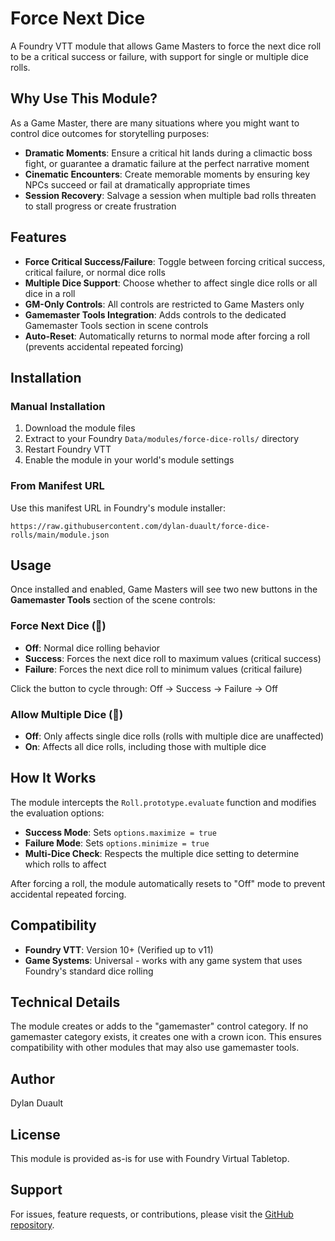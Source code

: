 # Force Next Dice

A Foundry VTT module that allows Game Masters to force the next dice roll to be a critical success or failure, with support for single or multiple dice rolls.

## Why Use This Module?

As a Game Master, there are many situations where you might want to control dice outcomes for storytelling purposes:

- **Dramatic Moments**: Ensure a critical hit lands during a climactic boss fight, or guarantee a dramatic failure at the perfect narrative moment
- **Cinematic Encounters**: Create memorable moments by ensuring key NPCs succeed or fail at dramatically appropriate times
- **Session Recovery**: Salvage a session when multiple bad rolls threaten to stall progress or create frustration

## Features

- **Force Critical Success/Failure**: Toggle between forcing critical success, critical failure, or normal dice rolls
- **Multiple Dice Support**: Choose whether to affect single dice rolls or all dice in a roll
- **GM-Only Controls**: All controls are restricted to Game Masters only
- **Gamemaster Tools Integration**: Adds controls to the dedicated Gamemaster Tools section in scene controls
- **Auto-Reset**: Automatically returns to normal mode after forcing a roll (prevents accidental repeated forcing)

## Installation

### Manual Installation
1. Download the module files
2. Extract to your Foundry `Data/modules/force-dice-rolls/` directory
3. Restart Foundry VTT
4. Enable the module in your world's module settings

### From Manifest URL
Use this manifest URL in Foundry's module installer:
```
https://raw.githubusercontent.com/dylan-duault/force-dice-rolls/main/module.json
```

## Usage

Once installed and enabled, Game Masters will see two new buttons in the **Gamemaster Tools** section of the scene controls:

### Force Next Dice (🎲)
- **Off**: Normal dice rolling behavior
- **Success**: Forces the next dice roll to maximum values (critical success)
- **Failure**: Forces the next dice roll to minimum values (critical failure)

Click the button to cycle through: Off → Success → Failure → Off

### Allow Multiple Dice (🎲)
- **Off**: Only affects single dice rolls (rolls with multiple dice are unaffected)
- **On**: Affects all dice rolls, including those with multiple dice

## How It Works

The module intercepts the `Roll.prototype.evaluate` function and modifies the evaluation options:
- **Success Mode**: Sets `options.maximize = true`
- **Failure Mode**: Sets `options.minimize = true`
- **Multi-Dice Check**: Respects the multiple dice setting to determine which rolls to affect

After forcing a roll, the module automatically resets to "Off" mode to prevent accidental repeated forcing.

## Compatibility

- **Foundry VTT**: Version 10+ (Verified up to v11)
- **Game Systems**: Universal - works with any game system that uses Foundry's standard dice rolling

## Technical Details

The module creates or adds to the "gamemaster" control category. If no gamemaster category exists, it creates one with a crown icon. This ensures compatibility with other modules that may also use gamemaster tools.

## Author

Dylan Duault

## License

This module is provided as-is for use with Foundry Virtual Tabletop.

## Support

For issues, feature requests, or contributions, please visit the [GitHub repository](https://github.com/dylan-duault/force-dice-rolls).
